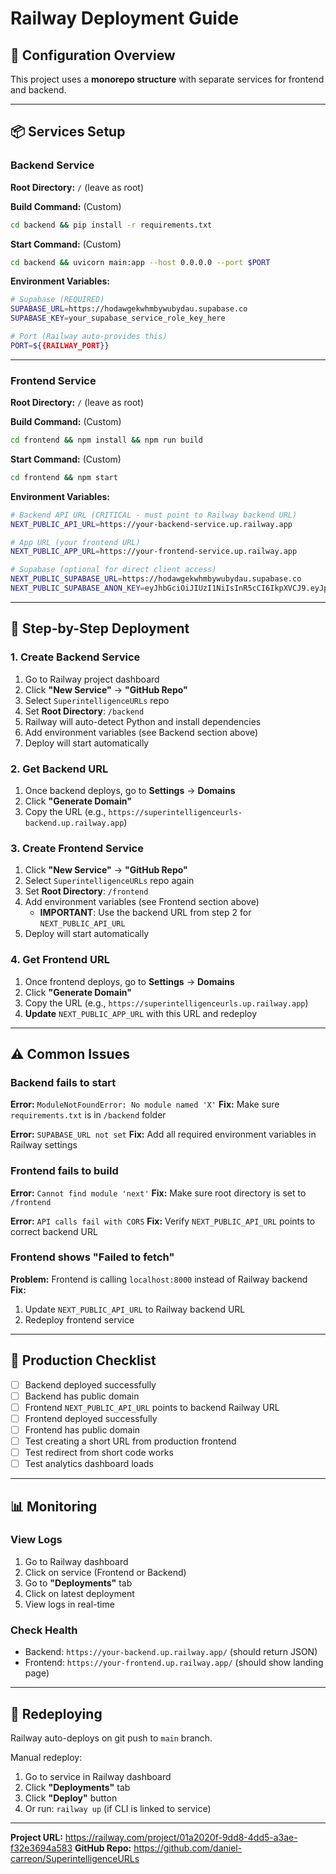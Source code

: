# Railway Deployment Guide

## 🚂 Configuration Overview

This project uses a **monorepo structure** with separate services for frontend and backend.

---

## 📦 Services Setup

### **Backend Service**

**Root Directory:** `/` (leave as root)

**Build Command:** (Custom)
```bash
cd backend && pip install -r requirements.txt
```

**Start Command:** (Custom)
```bash
cd backend && uvicorn main:app --host 0.0.0.0 --port $PORT
```

**Environment Variables:**
```bash
# Supabase (REQUIRED)
SUPABASE_URL=https://hodawgekwhmbywubydau.supabase.co
SUPABASE_KEY=your_supabase_service_role_key_here

# Port (Railway auto-provides this)
PORT=${{RAILWAY_PORT}}
```

---

### **Frontend Service**

**Root Directory:** `/` (leave as root)

**Build Command:** (Custom)
```bash
cd frontend && npm install && npm run build
```

**Start Command:** (Custom)
```bash
cd frontend && npm start
```

**Environment Variables:**
```bash
# Backend API URL (CRITICAL - must point to Railway backend URL)
NEXT_PUBLIC_API_URL=https://your-backend-service.up.railway.app

# App URL (your frontend URL)
NEXT_PUBLIC_APP_URL=https://your-frontend-service.up.railway.app

# Supabase (optional for direct client access)
NEXT_PUBLIC_SUPABASE_URL=https://hodawgekwhmbywubydau.supabase.co
NEXT_PUBLIC_SUPABASE_ANON_KEY=eyJhbGciOiJIUzI1NiIsInR5cCI6IkpXVCJ9.eyJpc3MiOiJzdXBhYmFzZSIsInJlZiI6ImhvZGF3Z2Vrd2htYnl3dWJ5ZGF1Iiwicm9sZSI6ImFub24iLCJpYXQiOjE3NTkxNjM3MTQsImV4cCI6MjA3NDczOTcxNH0.RK5lxkhBS0LcXAa3PvbTFw5OjCikfm2CMDHp_aA69Jg
```

---

## 🔧 Step-by-Step Deployment

### 1. Create Backend Service
1. Go to Railway project dashboard
2. Click **"New Service"** → **"GitHub Repo"**
3. Select `SuperintelligenceURLs` repo
4. Set **Root Directory**: `/backend`
5. Railway will auto-detect Python and install dependencies
6. Add environment variables (see Backend section above)
7. Deploy will start automatically

### 2. Get Backend URL
1. Once backend deploys, go to **Settings** → **Domains**
2. Click **"Generate Domain"**
3. Copy the URL (e.g., `https://superintelligenceurls-backend.up.railway.app`)

### 3. Create Frontend Service
1. Click **"New Service"** → **"GitHub Repo"**
2. Select `SuperintelligenceURLs` repo again
3. Set **Root Directory**: `/frontend`
4. Add environment variables (see Frontend section above)
   - **IMPORTANT**: Use the backend URL from step 2 for `NEXT_PUBLIC_API_URL`
5. Deploy will start automatically

### 4. Get Frontend URL
1. Once frontend deploys, go to **Settings** → **Domains**
2. Click **"Generate Domain"**
3. Copy the URL (e.g., `https://superintelligenceurls.up.railway.app`)
4. **Update** `NEXT_PUBLIC_APP_URL` with this URL and redeploy

---

## ⚠️ Common Issues

### Backend fails to start
**Error:** `ModuleNotFoundError: No module named 'X'`
**Fix:** Make sure `requirements.txt` is in `/backend` folder

**Error:** `SUPABASE_URL not set`
**Fix:** Add all required environment variables in Railway settings

### Frontend fails to build
**Error:** `Cannot find module 'next'`
**Fix:** Make sure root directory is set to `/frontend`

**Error:** `API calls fail with CORS`
**Fix:** Verify `NEXT_PUBLIC_API_URL` points to correct backend URL

### Frontend shows "Failed to fetch"
**Problem:** Frontend is calling `localhost:8000` instead of Railway backend
**Fix:**
1. Update `NEXT_PUBLIC_API_URL` to Railway backend URL
2. Redeploy frontend service

---

## 🚀 Production Checklist

- [ ] Backend deployed successfully
- [ ] Backend has public domain
- [ ] Frontend `NEXT_PUBLIC_API_URL` points to backend Railway URL
- [ ] Frontend deployed successfully
- [ ] Frontend has public domain
- [ ] Test creating a short URL from production frontend
- [ ] Test redirect from short code works
- [ ] Test analytics dashboard loads

---

## 📊 Monitoring

### View Logs
1. Go to Railway dashboard
2. Click on service (Frontend or Backend)
3. Go to **"Deployments"** tab
4. Click on latest deployment
5. View logs in real-time

### Check Health
- Backend: `https://your-backend.up.railway.app/` (should return JSON)
- Frontend: `https://your-frontend.up.railway.app/` (should show landing page)

---

## 🔄 Redeploying

Railway auto-deploys on git push to `main` branch.

Manual redeploy:
1. Go to service in Railway dashboard
2. Click **"Deployments"** tab
3. Click **"Deploy"** button
4. Or run: `railway up` (if CLI is linked to service)

---

**Project URL:** https://railway.com/project/01a2020f-9dd8-4dd5-a3ae-f32e3694a583
**GitHub Repo:** https://github.com/daniel-carreon/SuperintelligenceURLs
